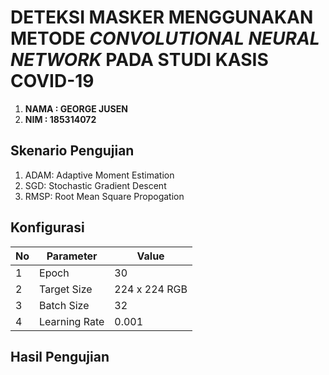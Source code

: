# DETEKSI MASKER MENGGUNAKAN METODE _CONVOLUTIONAL NEURAL NETWORK_ PADA STUDI KASIS COVID-19

1.  **NAMA : GEORGE JUSEN**
2.  **NIM : 185314072**

## Skenario Pengujian

1.  ADAM: Adaptive Moment Estimation
2.  SGD: Stochastic Gradient Descent
3.  RMSP: Root Mean Square Propogation

## Konfigurasi

| No  | Parameter     | Value         |
| --- | ------------- | ------------- |
| 1   | Epoch         | 30            |
| 2   | Target Size   | 224 x 224 RGB |
| 3   | Batch Size    | 32            |
| 4   | Learning Rate | 0.001         |

## Hasil Pengujian

